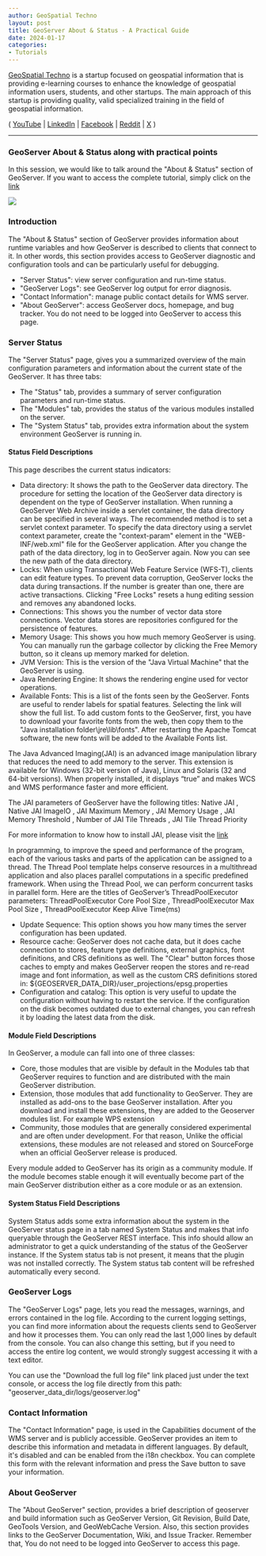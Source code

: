 ```yaml
---
author: GeoSpatial Techno
layout: post
title: GeoServer About & Status - A Practical Guide
date: 2024-01-17
categories:   
- Tutorials
---
```


[GeoSpatial Techno](https://www.youtube.com/@geospatialtechno) is a startup focused on geospatial information that is providing e-learning courses to enhance the knowledge of geospatial information users, students, and other startups. The main approach of this startup is providing quality, valid specialized training in the field of geospatial information.

( [YouTube](https://www.youtube.com/@geospatialtechno)
| [LinkedIn](https://www.linkedin.com/in/geospatialtechno)
| [Facebook](https://www.facebook.com/geospatialtechno)
| [Reddit](https://www.reddit.com/user/geospatialtechno)
| [X](https://twitter.com/geospatialtechn)
)

----

### GeoServer About & Status along with practical points
In this session, we would like to talk around the "About & Status" section of GeoServer. If you want to access the complete tutorial, simply click on the [link](https://youtu.be/F-RlvlwwJgQ)

[![](https://img.youtube.com/vi/F-RlvlwwJgQ/0.jpg)](https://www.youtube.com/watch?v=F-RlvlwwJgQ)

### Introduction
The "About & Status" section of GeoServer provides information about runtime variables and how GeoServer is described to clients that connect to it. In other words, this section provides access to GeoServer diagnostic and configuration tools and can be particularly useful for debugging.
- "Server Status": view server configuration and run-time status.
- "GeoServer Logs": see GeoServer log output for error diagnosis.
- "Contact Information": manage public contact details for WMS server.
- "About GeoServer": access GeoServer docs, homepage, and bug tracker. You do not need to be logged into GeoServer to access this page.

### Server Status
The "Server Status" page, gives you a summarized overview of the main configuration parameters and information about the current state of the GeoServer. It has three tabs:
- The "Status" tab, provides a summary of server configuration parameters and run-time status.
- The "Modules" tab, provides the status of the various modules installed on the server.
- The "System Status" tab, provides extra information about the system environment GeoServer is running in.

#### Status Field Descriptions
This page describes the current status indicators:
- Data directory: It shows the path to the GeoServer data directory. The procedure for setting the location of the GeoServer data directory is dependent on the type of GeoServer installation. When running a GeoServer Web Archive inside a servlet container, the data directory can be specified in several ways. The recommended method is to set a servlet context parameter. To specify the data directory using a servlet context parameter, create the "context-param" element in the "WEB-INF/web.xml" file for the GeoServer application. After you change the path of the data directory, log in to GeoServer again. Now you can see the new path of the data directory.
- Locks: When using Transactional Web Feature Service (WFS-T), clients can edit feature types. To prevent data corruption, GeoServer locks the data during transactions. If the number is greater than one, there are active transactions. Clicking "Free Locks" resets a hung editing session and removes any abandoned locks.
- Connections: This shows you the number of vector data store connections. Vector data stores are repositories configured for the persistence of features.
- Memory Usage: This shows you how much memory GeoServer is using. You can manually run the garbage collector by clicking the Free Memory button, so it cleans up memory marked for deletion.
- JVM Version: This is the version of the "Java Virtual Machine" that the GeoServer is using.
- Java Rendering Engine: It shows the rendering engine used for vector operations.
- Available Fonts: This is a list of the fonts seen by the GeoServer. Fonts are useful to render labels for spatial features. Selecting the link will show the full list. To add custom fonts to the GeoServer, first, you have to download your favorite fonts from the web, then copy them to the "Java installation folder\jre\lib\fonts". After restarting the Apache Tomcat software, the new fonts will be added to the Available Fonts list.

The Java Advanced Imaging(JAI) is an advanced image manipulation library that reduces the need to add memory to the server. This extension is available for Windows (32-bit version of Java), Linux and Solaris (32 and 64-bit versions). When properly installed, it displays “true” and makes WCS and WMS performance faster and more efficient.

The JAI parameters of GeoServer have the following titles:
Native JAI , Native JAI ImageIO , JAI Maximum Memory , JAI Memory Usage , JAI Memory Threshold , Number of JAI Tile Threads , JAI Tile Thread Priority

For more information to know how to install JAI, please visit the [link](https://docs.geoserver.geo-solutions.it/edu/en/install_run/jai_io_install.html)

In programming, to improve the speed and performance of the program, each of the various tasks and parts of the application can be assigned to a thread. The Thread Pool template helps conserve resources in a multithread application and also places parallel computations in a specific predefined framework. When using the Thread Pool, we can perform concurrent tasks in parallel form. Here are the titles of GeoServer’s ThreadPoolExecutor parameters: ThreadPoolExecutor Core Pool Size , ThreadPoolExecutor Max Pool Size , ThreadPoolExecutor Keep Alive Time(ms)
- Update Sequence: This option shows you how many times the server configuration has been updated.
- Resource cache: GeoServer does not cache data, but it does cache connection to stores, feature type definitions, external graphics, font definitions, and CRS definitions as well. The "Clear" button forces those caches to empty and makes GeoServer reopen the stores and re-read image and font information, as well as the custom CRS definitions stored in:
${GEOSERVER_DATA_DIR}/user_projections/epsg.properties
- Configuration and catalog: This option is very useful to update the configuration without having to restart the service. If the configuration on the disk becomes outdated due to external changes, you can refresh it by loading the latest data from the disk.

#### Module Field Descriptions
In GeoServer, a module can fall into one of three classes:
- Core, those modules that are visible by default in the Modules tab that GeoServer requires to function and are distributed with the main GeoServer distribution.
- Extension, those modules that add functionality to GeoServer. They are installed as add-ons to the base GeoServer installation. After you download and install these extensions, they are added to the Geoserver modules list. For example WPS extension
- Community, those modules that are generally considered experimental and are often under development. For that reason, Unlike the official extensions, these modules are not released and stored on SourceForge when an official GeoServer release is produced.

Every module added to GeoServer has its origin as a community module. If the module becomes stable enough it will eventually become part of the main GeoServer distribution either as a core module or as an extension.

#### System Status Field Descriptions
System Status adds some extra information about the system in the GeoServer status page in a tab named System Status and makes that info queryable through the GeoServer REST interface. This info should allow an administrator to get a quick understanding of the status of the GeoServer instance. If the System status tab is not present, it means that the plugin was not installed correctly. The System status tab content will be refreshed automatically every second.

### GeoServer Logs
The "GeoServer Logs" page, lets you read the messages, warnings, and errors contained in the log file. According to the current logging settings, you can find more information about the requests clients send to GeoServer and how it processes them. You can only read the last 1,000 lines by default from the console. You can also change this setting, but if you need to access the entire log content, we would strongly suggest accessing it with a text editor.

You can use the "Download the full log file" link placed just under the text console, or access the log file directly from this path: "geoserver_data_dir/logs/geoserver.log"

### Contact Information
The "Contact Information" page, is used in the Capabilities document of the WMS server and is publicly accessible. GeoServer provides an item to describe this information and metadata in different languages. By default, it's disabled and can be enabled from the i18n checkbox. You can complete this form with the relevant information and press the Save button to save your information.

### About GeoServer
The "About GeoServer" section, provides a brief description of geoserver and build information such as GeoServer Version, Git Revision, Build Date, GeoTools Version, and GeoWebCache Version. Also, this section provides links to the GeoServer Documentation, Wiki, and Issue Tracker. Remember that, You do not need to be logged into GeoServer to access this page.